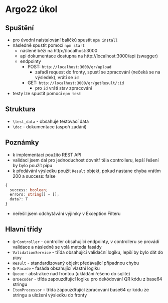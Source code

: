 # Argo22 úkol

## Spuštění
- pro úvodní naistalování balíčků spustit `npm install`
- následně spustit pomocí `npm start`
  - násleně běží na http://localhost:3000
  - api dokumentace dostupna na http://localhost:3000/api (swagger)
  - endpointy
    - POST: `http://localhost:3000/qr/upload`
        - zařadí request do fronty, spustí se zpracování (nečeká se na výsledek), vrátí se `id`
    - GET: `http://localhost:3000/qr/getResult/:id`
        - pro `id` vrátí stav zpracování
- testy lze spustit pomocí `npm test`

## Struktura
- `\test_data` - obsahuje testovací data
- `\doc` - dokumentace (aspoň zadání)

## Poznámky
- k implementaci použito REST API
- validaci jsem dal pro jednoduchost dovnitř těla controlleru, lepší řešení by bylo použít pipu
- k předávání výsledku použit `Result` objekt, pokud nastane chyba vrátím 200 a success: false
```ts
{
  success: boolean;
  errors: string[] = [];
  data?: T
}
```
- neřešil jsem odchytávání výjimky v Exception Filteru

## Hlavní třídy
- `QrController` - controller obsahující endpointy, v controlleru se provádí validace a následně  se volá metoda fasády
- `ValidationService` - třída obsahující validační logiku, lepší by bylo dát do pipy
- `Result` - standardizovaný objekt předávající případnou chybu
- `QrFacade` - fasáda obsahující vlastní logiku
- `Queue` - abstrakce nad frontou (ukládání řešeno do sqlite)
- `QrDecoder` - třída zapouzdřující logiku pro dekódování QR kódu z base64 stringu
- `ItemProcessor` - třída zapouzdřující zpracování base64 qr kódu ze stringu a uložení výsledku do fronty